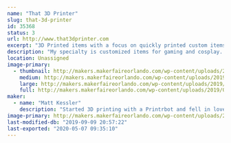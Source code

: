 ```yaml
---
name: "That 3D Printer"
slug: that-3d-printer
id: 35368
status: 3
url: http://www.that3dprinter.com
excerpt: "3D Printed items with a focus on quickly printed custom items and gaming"
description: "My specialty is customized items for gaming and cosplay.  I create things that make playing games easier and more fun and I love to share my knowledge and experience when I can.  I also create unique and silly cosplay items that really turn heads."
location: Unassigned
image-primary:
  - thumbnail: http://makers.makerfaireorlando.com/wp-content/uploads/2019/07/20190518_092957-150x150.jpg
    medium: http://makers.makerfaireorlando.com/wp-content/uploads/2019/07/20190518_092957-300x225.jpg
    large: http://makers.makerfaireorlando.com/wp-content/uploads/2019/07/20190518_092957-1024x768.jpg
    full: http://makers.makerfaireorlando.com/wp-content/uploads/2019/07/20190518_092957.jpg
maker:
  - name: "Matt Kessler"
    description: "Started 3D printing with a Printrbot and fell in love with the technology.  I draw on my engineering and 3D modeling background to produce custom items to print.  Gaming has always been a big influence; most of what I do is related to games.  "
image-primary: http://makers.makerfaireorlando.com/wp-content/uploads/2018/08/cropped-t3dp_logotype.jpg
last-modified-db: "2019-09-09 20:57:22"
last-exported: "2020-05-07 09:35:10"
---
```

